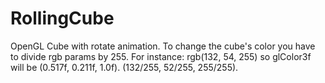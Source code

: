 # RollingCube
OpenGL Cube with rotate animation.
To change the cube's color you have to divide rgb params by 255.
For instance: rgb(132, 54, 255) so glColor3f will be (0.517f, 0.211f, 1.0f). (132/255, 52/255, 255/255).
